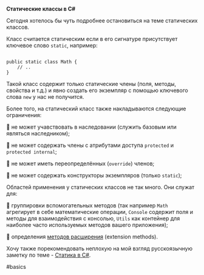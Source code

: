 **Статические классы в C#**

Сегодня хотелось бы чуть подробнее остановиться на теме статических классов.

Класс считается статическим если в его сигнатуре присутствует ключевое слово `static`, например:

```

public static class Math { 
    // ..
}
```

Такой класс содержит только статические члены (поля, методы, свойства и т.д.) и явно создать его экземпляр с помощью ключевого слова `new` у нас не получится.

Более того, на статический класс также накладываются следующие ограничения:

🔸 не может учавствовать в наследовании (служить базовым или являться наследником);

🔸 не может содержать члены с атрибутами доступа `protected` и `protected internal`;

🔸 не может иметь переопределённых (`override`) членов;

🔸 не может содержать конструкторы экземпляров (только `static`);

Областей применения у статических классов не так много. Они служат для:

🔸 группировки вспомогательных методов (так например `Math` агрегирует в себе математические операции, `Console` содержит поля и методы для взаимодействия с консолью, `Utils` как контейнер для наиболее часто используемых методов вашего приложения);

🔸 определения [методов расширения](https://docs.microsoft.com/en-us/dotnet/csharp/programming-guide/classes-and-structs/extension-methods) (extension methods).

Хочу также порекомендовать неплохую на мой взгляд русскоязычную заметку по теме - [Статика в C#](https://habr.com/post/206082/).

#basics